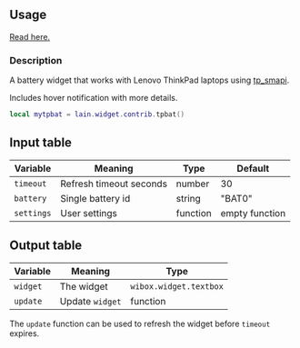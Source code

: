 ## Usage

[Read here.](https://github.com/copycat-killer/lain/wiki/Widgets#usage)

### Description

A battery widget that works with Lenovo ThinkPad laptops using [tp_smapi](http://www.thinkwiki.org/wiki/Tp_smapi).

Includes hover notification with more details.

```lua
local mytpbat = lain.widget.contrib.tpbat()
```

## Input table

Variable | Meaning | Type | Default
--- | --- | --- | ---
`timeout` | Refresh timeout seconds | number | 30
`battery` | Single battery id | string | "BAT0"
`settings` | User settings | function | empty function

## Output table

Variable | Meaning | Type
--- | --- | ---
`widget` | The widget | `wibox.widget.textbox`
`update` | Update `widget` | function

The `update` function can be used to refresh the widget before `timeout` expires.